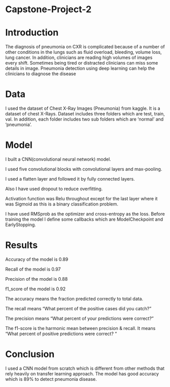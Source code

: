 # Capstone-Project-2
# Introduction
The diagnosis of pneumonia on CXR is complicated because of a number of other conditions in the lungs such as fluid overload, bleeding, volume loss, lung cancer. In addition, clinicians are reading high volumes of images every shift. Sometimes being tired or distracted clinicians can miss some details in image. Pneumonia detection using deep learning can help the clinicians to diagnose the disease

# Data
I used the dataset of Chest X-Ray Images (Pneumonia) from kaggle. It is a dataset of chest X-Rays.
Dataset includes three folders which are test, train, val. In addition, each folder includes two sub folders which are ‘normal’ and ‘pneumonia’.

# Model
I built a CNN(convolutional neural network) model.

I used five convolutional blocks with convolutional layers and max-pooling.

I used a flatten layer and followed it by fully connected layers.

Also I have used dropout to reduce overfitting.

Activation function was Relu throughout except for the last layer where it was Sigmoid as this is a binary classification problem.

I have used RMSprob as the optimizer and cross-entropy as the loss.
Before training the model I define some callbacks which are ModelCheckpoint and EarlyStopping.


# Results
Accuracy of the model is 0.89

Recall of the model is 0.97

Precision of the model is 0.88

f1_score of the model is 0.92

The accuracy means the fraction predicted correctly to total data.

The recall means “What percent of the positive cases did you catch?”

The precision means “What percent of your predictions were correct?”

The f1-score is the harmonic mean between precision & recall. It means “What percent of positive predictions were correct? “
# Conclusion
I used a CNN model from scratch which is different from other methods that rely heavily on transfer learning approach. The model has good accuracy which is 89% to detect pneumonia disease.
